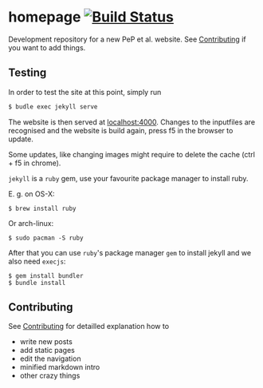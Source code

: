 homepage [![Build Status](https://travis-ci.org/pep-dortmund/homepage.svg?branch=master)](https://travis-ci.org/pep-dortmund/homepage)
=====================

Development repository for a new PeP et al. website.
See [Contributing](CONTRIBUTING.md) if you want to add things.


## Testing
In order to test the site at this point, simply run

```bash
$ budle exec jekyll serve
```
The website is then served at [localhost:4000](http://localhost:4000).
Changes to the inputfiles are recognised and the website is build again,
press f5 in the browser to update.

Some updates, like changing images might require to delete the cache (ctrl + f5 in chrome).


`jekyll` is a `ruby` gem, use your favourite package manager
to install ruby.

E. g. on OS-X:

```
$ brew install ruby
```

Or arch-linux:
```
$ sudo pacman -S ruby
```

After that you can use `ruby`'s package manager `gem` to install
jekyll and we also need `execjs`:

```
$ gem install bundler
$ bundle install
```

## Contributing

See [Contributing](CONTRIBUTING.md) for detailled explanation how to
- write new posts
- add static pages
- edit the navigation
- minified markdown intro
- other crazy things
